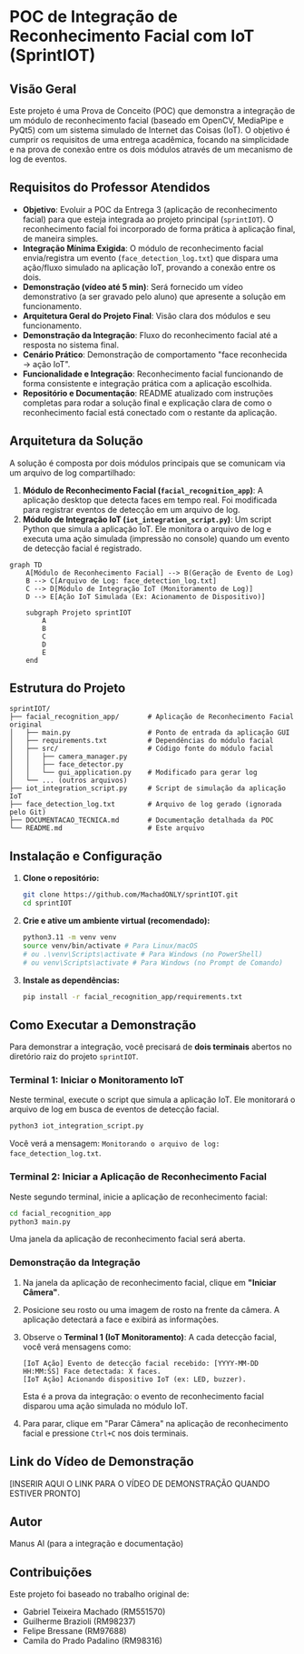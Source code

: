 # POC de Integração de Reconhecimento Facial com IoT (SprintIOT)

## Visão Geral

Este projeto é uma Prova de Conceito (POC) que demonstra a integração de um módulo de reconhecimento facial (baseado em OpenCV, MediaPipe e PyQt5) com um sistema simulado de Internet das Coisas (IoT). O objetivo é cumprir os requisitos de uma entrega acadêmica, focando na simplicidade e na prova de conexão entre os dois módulos através de um mecanismo de log de eventos.

## Requisitos do Professor Atendidos

*   **Objetivo**: Evoluir a POC da Entrega 3 (aplicação de reconhecimento facial) para que esteja integrada ao projeto principal (`sprintIOT`). O reconhecimento facial foi incorporado de forma prática à aplicação final, de maneira simples.
*   **Integração Mínima Exigida**: O módulo de reconhecimento facial envia/registra um evento (`face_detection_log.txt`) que dispara uma ação/fluxo simulado na aplicação IoT, provando a conexão entre os dois.
*   **Demonstração (vídeo até 5 min)**: Será fornecido um vídeo demonstrativo (a ser gravado pelo aluno) que apresente a solução em funcionamento.
*   **Arquitetura Geral do Projeto Final**: Visão clara dos módulos e seu funcionamento.
*   **Demonstração da Integração**: Fluxo do reconhecimento facial até a resposta no sistema final.
*   **Cenário Prático**: Demonstração de comportamento "face reconhecida → ação IoT".
*   **Funcionalidade e Integração**: Reconhecimento facial funcionando de forma consistente e integração prática com a aplicação escolhida.
*   **Repositório e Documentação**: README atualizado com instruções completas para rodar a solução final e explicação clara de como o reconhecimento facial está conectado com o restante da aplicação.

## Arquitetura da Solução

A solução é composta por dois módulos principais que se comunicam via um arquivo de log compartilhado:

1.  **Módulo de Reconhecimento Facial (`facial_recognition_app`)**: A aplicação desktop que detecta faces em tempo real. Foi modificada para registrar eventos de detecção em um arquivo de log.
2.  **Módulo de Integração IoT (`iot_integration_script.py`)**: Um script Python que simula a aplicação IoT. Ele monitora o arquivo de log e executa uma ação simulada (impressão no console) quando um evento de detecção facial é registrado.

```mermaid
graph TD
    A[Módulo de Reconhecimento Facial] --> B(Geração de Evento de Log)
    B --> C[Arquivo de Log: face_detection_log.txt]
    C --> D[Módulo de Integração IoT (Monitoramento de Log)]
    D --> E[Ação IoT Simulada (Ex: Acionamento de Dispositivo)]

    subgraph Projeto sprintIOT
        A
        B
        C
        D
        E
    end
```

## Estrutura do Projeto

```
sprintIOT/
├── facial_recognition_app/       # Aplicação de Reconhecimento Facial original
│   ├── main.py                   # Ponto de entrada da aplicação GUI
│   ├── requirements.txt          # Dependências do módulo facial
│   ├── src/                      # Código fonte do módulo facial
│   │   ├── camera_manager.py
│   │   ├── face_detector.py
│   │   └── gui_application.py    # Modificado para gerar log
│   └── ... (outros arquivos)
├── iot_integration_script.py     # Script de simulação da aplicação IoT
├── face_detection_log.txt        # Arquivo de log gerado (ignorada pelo Git)
├── DOCUMENTACAO_TECNICA.md       # Documentação detalhada da POC
└── README.md                     # Este arquivo
```

## Instalação e Configuração

1.  **Clone o repositório:**
    ```bash
    git clone https://github.com/MachadONLY/sprintIOT.git
    cd sprintIOT
    ```

2.  **Crie e ative um ambiente virtual (recomendado):**
    ```bash
    python3.11 -m venv venv
    source venv/bin/activate # Para Linux/macOS
    # ou .\venv\Scripts\activate # Para Windows (no PowerShell)
    # ou venv\Scripts\activate # Para Windows (no Prompt de Comando)
    ```

3.  **Instale as dependências:**
    ```bash
    pip install -r facial_recognition_app/requirements.txt
    ```

## Como Executar a Demonstração

Para demonstrar a integração, você precisará de **dois terminais** abertos no diretório raiz do projeto `sprintIOT`.

### Terminal 1: Iniciar o Monitoramento IoT

Neste terminal, execute o script que simula a aplicação IoT. Ele monitorará o arquivo de log em busca de eventos de detecção facial.

```bash
python3 iot_integration_script.py
```

Você verá a mensagem: `Monitorando o arquivo de log: face_detection_log.txt`.

### Terminal 2: Iniciar a Aplicação de Reconhecimento Facial

Neste segundo terminal, inicie a aplicação de reconhecimento facial:

```bash
cd facial_recognition_app
python3 main.py
```

Uma janela da aplicação de reconhecimento facial será aberta.

### Demonstração da Integração

1.  Na janela da aplicação de reconhecimento facial, clique em **"Iniciar Câmera"**.
2.  Posicione seu rosto ou uma imagem de rosto na frente da câmera. A aplicação detectará a face e exibirá as informações.
3.  Observe o **Terminal 1 (IoT Monitoramento)**: A cada detecção facial, você verá mensagens como:
    ```
    [IoT Ação] Evento de detecção facial recebido: [YYYY-MM-DD HH:MM:SS] Face detectada: X faces.
    [IoT Ação] Acionando dispositivo IoT (ex: LED, buzzer).
    ```
    Esta é a prova da integração: o evento de reconhecimento facial disparou uma ação simulada no módulo IoT.

4.  Para parar, clique em "Parar Câmera" na aplicação de reconhecimento facial e pressione `Ctrl+C` nos dois terminais.

## Link do Vídeo de Demonstração

[INSERIR AQUI O LINK PARA O VÍDEO DE DEMONSTRAÇÃO QUANDO ESTIVER PRONTO]

## Autor

Manus AI (para a integração e documentação)

## Contribuições

Este projeto foi baseado no trabalho original de:

*   Gabriel Teixeira Machado (RM551570)
*   Guilherme Brazioli (RM98237)
*   Felipe Bressane (RM97688)
*   Camila do Prado Padalino (RM98316)

